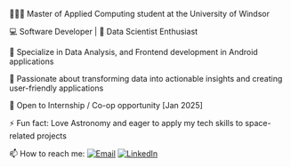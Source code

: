👩🏻‍💻 Master of Applied Computing student at the University of Windsor

💻 Software Developer | 🚀 Data Scientist Enthusiast

🔭 Specialize in Data Analysis, and Frontend development in Android applications

🌱 Passionate about transforming data into actionable insights and creating user-friendly applications

🤝 Open to Internship / Co-op opportunity [Jan 2025]

⚡ Fun fact: Love Astronomy and eager to apply my tech skills to space-related projects  

📫 How to reach me:
[![Email](https://img.shields.io/badge/Email-patel9l9@uwindsor.ca-red?style=for-the-badge&logo=gmail)](mailto:patel9l9@uwindsor.ca)
[![LinkedIn](https://img.shields.io/badge/LinkedIn-Connect-blue?style=for-the-badge&logo=linkedin)](https://www.linkedin.com/in/mansi-patel-3012)
